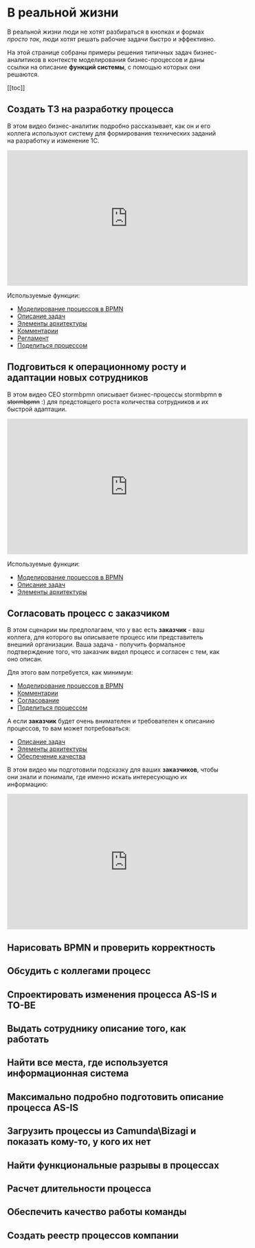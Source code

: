 # В реальной жизни

В реальной жизни люди не хотят разбираться в кнопках и формах _просто так_, люди хотят решать рабочие задачи быстро и эффективно.

На этой странице собраны примеры решения типичных задач бизнес-аналитиков в контексте моделирования бизнес-процессов и даны ссылки на описание __функций системы__, с помощью которых они решаются.


[[toc]]

## Создать ТЗ на разработку процесса

В этом видео бизнес-аналитик подробно рассказывает, как он и его коллега используют систему для формирования технических заданий на разработку и изменение 1С.

<iframe width="560" height="315" src="https://www.youtube.com/embed/QlOFXuYYEgU?si=NcKOSCi7FZEpQ6Vw" frameborder="0" allow="autoplay; encrypted-media" allowfullscreen></iframe>

Используемые функции:
 - [Моделирование процессов в BPMN](../features/#редактор-bpmn)
 - [Описание задач](../features/#описание-задач)
 - [Элементы архитектуры](../features/#элементы-архитектуры)
 - [Комментарии](../features/#комментирование)
 - [Регламент](../features/#регламенты)
 - [Поделиться процессом](../team-work/#поделиться-процессом)

## Подговиться к операционному росту и адаптации новых сотрудников
В этом видео CEO stormbpmn описывает бизнес-процессы stormbpmn ~~в stormbpmn~~ :) для предстоящего роста количества сотрудников и их быстрой адаптации.
<iframe width="560" height="315" src="https://www.youtube.com/embed/5wmeM3gWwbs?si=VKqGCRsAaVyj9xIM" frameborder="0" allow="autoplay; encrypted-media" allowfullscreen></iframe>

Используемые функции:
 - [Моделирование процессов в BPMN](../features/#редактор-bpmn)
 - [Описание задач](../features/#описание-задач)
 - [Элементы архитектуры](../features/#элементы-архитектуры)

## Согласовать процесс с заказчиком
В этом сценарии мы предполагаем, что у вас есть __заказчик__ - ваш коллега, для которого вы описываете процесс или представитель внешний организации. Ваша задача - получить формальное подтверждение того, что заказчик видел процесс и согласен с тем, как оно описан. 

Для этого вам потребуется, как минимум:
 - [Моделирование процессов в BPMN](../features/#редактор-bpmn)
 - [Комментарии](../features/#комментирование)
 - [Согласование](../features/#согласование)
 - [Поделиться процессом](../team-work/#поделиться-процессом)


А если __заказчик__ будет очень внимателен и требователен к описанию процессов, то вам может потребоваться:
 - [Описание задач](../features/#описание-задач)
 - [Элементы архитектуры](../features/#элементы-архитектуры)
 - [Обеспечение качества](../features/#обеспечение-качества)

В этом видео мы подготовили подсказку для ваших __заказчиков__, чтобы они знали и понимали, где именно искать интересующую их информацию:
<iframe width="560" height="315" src="https://www.youtube.com/embed/tKGegGh15oc?si=pam4af5M82dYhPKw" frameborder="0" allow="autoplay; encrypted-media" allowfullscreen></iframe>




## Нарисовать BPMN и проверить корректность
## Обсудить с коллегами процесс



## Спроектировать изменения процесса AS-IS и TO-BE

## Выдать сотруднику описание того, как работать

## Найти все места, где используется информационная система 

## Максимально подробно подготовить описание процесса AS-IS

## Загрузить процессы из Camunda\Bizagi и показать кому-то, у кого их нет

## Найти функциональные разрывы в процессах

## Расчет длительности процесса

## Обеспечить качество работы команды 

## Создать реестр процессов компании
